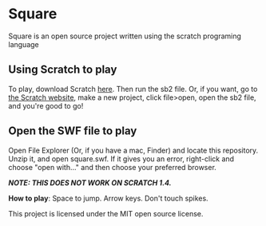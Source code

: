 # Square
Square is an open source project written using the scratch programing language
## Using Scratch to play
To play, download Scratch [here](https://scratch.mit.edu/scratch2download/). Then run the sb2 file. Or, if you want, go to [the Scratch website](https://scratch.mit.edu), make a new project, click file>open, open the sb2 file, and you're good to go!
## Open the SWF file to play
Open File Explorer (Or, if you have a mac, Finder) and locate this repository. Unzip it, and open square.swf. If it gives you an error, right-click and choose "open with..." and then choose your preferred browser.


*__NOTE: THIS DOES NOT WORK ON SCRATCH 1.4.__*


__How to play__: Space to jump. Arrow keys. Don't touch spikes. 


This project is licensed under the MIT open source license.
